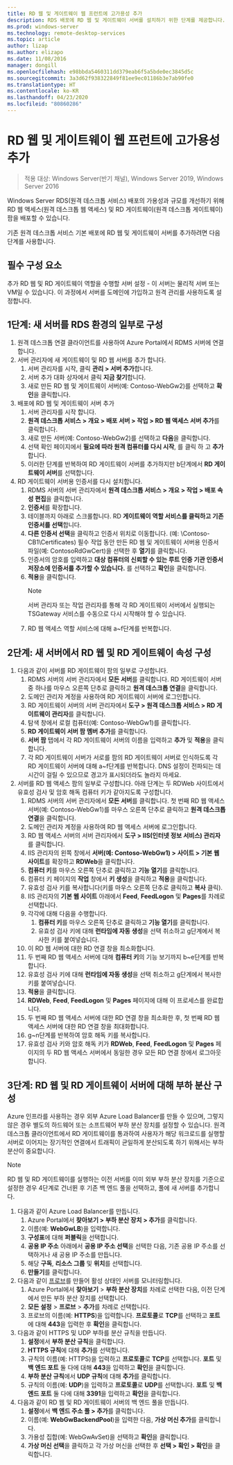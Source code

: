 ```yaml
---
title: RD 웹 및 게이트웨이 웹 프런트에 고가용성 추가
description: RDS 배포에 RD 웹 및 게이트웨이 서버를 설치하기 위한 단계를 제공합니다.
ms.prod: windows-server
ms.technology: remote-desktop-services
ms.topic: article
author: lizap
ms.author: elizapo
ms.date: 11/08/2016
manager: dongill
ms.openlocfilehash: e98bbda5460311dd379eab6f5a5bde0ec3845d5c
ms.sourcegitcommit: 3a3d62f938322849f81ee9ec01186b3e7ab90fe0
ms.translationtype: HT
ms.contentlocale: ko-KR
ms.lasthandoff: 04/23/2020
ms.locfileid: "80860286"
---
```

# <a name="add-high-availability-to-the-rd-web-and-gateway-web-front"></a>RD 웹 및 게이트웨이 웹 프런트에 고가용성 추가

>적용 대상: Windows Server(반기 채널), Windows Server 2019, Windows Server 2016


Windows Server RDS(원격 데스크톱 서비스) 배포의 가용성과 규모를 개선하기 위해 RD 웹 액세스(원격 데스크톱 웹 액세스) 및 RD 게이트웨이(원격 데스크톱 게이트웨이) 팜을 배포할 수 있습니다. 

기존 원격 데스크톱 서비스 기본 배포에 RD 웹 및 게이트웨이 서버를 추가하려면 다음 단계를 사용합니다.  

## <a name="pre-requisites"></a>필수 구성 요소

추가 RD 웹 및 RD 게이트웨이 역할을 수행할 서버 설정 - 이 서버는 물리적 서버 또는 VM일 수 있습니다. 이 과정에서 서버를 도메인에 가입하고 원격 관리를 사용하도록 설정합니다.

## <a name="step-1-configure-the-new-server-to-be-part-of-the-rds-environment"></a>1단계: 새 서버를 RDS 환경의 일부로 구성

1. 원격 데스크톱 연결 클라이언트를 사용하여 Azure Portal에서 RDMS 서버에 연결합니다.
2. 서버 관리자에 새 게이트웨이 및 RD 웹 서버를 추가 합니다.
    1. 서버 관리자를 시작, 클릭 **관리 > 서버 추가**합니다.   
    2. 서버 추가 대화 상자에서 클릭 **지금 찾기**합니다.   
    3. 새로 만든 RD 웹 및 게이트웨이 서버(예: Contoso-WebGw2)를 선택하고 **확인**을 클릭합니다.
3. 배포에 RD 웹 및 게이트웨이 서버 추가  
    1. 서버 관리자를 시작 합니다.  
    2. **원격 데스크톱 서비스 > 개요 > 배포 서버 > 작업 > RD 웹 액세스 서버 추가**를 클릭합니다.   
    3. 새로 만든 서버(예: Contoso-WebGw2)를 선택하고 **다음**을 클릭합니다.  
    4. 선택 확인 페이지에서 **필요에 따라 원격 컴퓨터를 다시 시작**, 를 클릭 하 고 **추가**합니다.  
    5. 이러한 단계를 반복하여 RD 게이트웨이 서버를 추가하지만 b단계에서 **RD 게이트웨이 서버**를 선택합니다.
4. RD 게이트웨이 서버용 인증서를 다시 설치합니다.
   1. RDMS 서버의 서버 관리자에서 **원격 데스크톱 서비스 > 개요 > 작업 > 배포 속성 편집**을 클릭합니다.  
   2. **인증서**를 확장합니다.  
   3. 테이블까지 아래로 스크롤합니다. RD **게이트웨이 역할 서비스를 클릭하고 기존 인증서를 선택**합니다.  
   4. **다른 인증서 선택**을 클릭하고 인증서 위치로 이동합니다. (예: \Contoso-CB1\Certificates) 필수 작업 동안 만든 RD 웹 및 게이트웨이 서버용 인증서 파일(예: ContosoRdGwCert)을 선택한 후 **열기**를 클릭합니다.  
   5. 인증서의 암호를 입력하고 **대상 컴퓨터의 신뢰할 수 있는 루트 인증 기관 인증서 저장소에 인증서를 추가할 수 있습니다.** 를 선택하고 **확인**을 클릭합니다.  
   6. **적용**을 클릭합니다.
      > [!NOTE] 
      > 서버 관리자 또는 작업 관리자를 통해 각 RD 게이트웨이 서버에서 실행되는 TSGateway 서비스를 수동으로 다시 시작해야 할 수 있습니다.
   7. RD 웹 액세스 역할 서비스에 대해 a~f단계를 반복합니다.

## <a name="step-2-configure-rd-web-and-rd-gateway-properties-on-the-new-server"></a>2단계: 새 서버에서 RD 웹 및 RD 게이트웨이 속성 구성
1. 다음과 같이 서버를 RD 게이트웨이 팜의 일부로 구성합니다.
    1.  RDMS 서버의 서버 관리자에서 **모든 서버**를 클릭합니다. RD 게이트웨이 서버 중 하나를 마우스 오른쪽 단추로 클릭하고 **원격 데스크톱 연결**을 클릭합니다.
    2.  도메인 관리자 계정을 사용하여 RD 게이트웨이 서버에 로그인합니다.  
    3.  RD 게이트웨이 서버의 서버 관리자에서 **도구 > 원격 데스크톱 서비스 > RD 게이트웨이 관리자**를 클릭합니다.  
    4.  탐색 창에서 로컬 컴퓨터(예: Contoso-WebGw1)를 클릭합니다.  
    5.  **RD 게이트웨이 서버 팜 멤버 추가**를 클릭합니다.  
    6.  **서버 팜** 탭에서 각 RD 게이트웨이 서버의 이름을 입력하고 **추가** 및 **적용**을 클릭합니다.  
    7.  각 RD 게이트웨이 서버가 서로를 팜의 RD 게이트웨이 서버로 인식하도록 각 RD 게이트웨이 서버에 대해 a~f단계를 반복합니다. DNS 설정이 전파되는 데 시간이 걸릴 수 있으므로 경고가 표시되더라도 놀라지 마세요.
2. 서버를 RD 웹 액세스 팜의 일부로 구성합니다. 아래 단계는 두 RDWeb 사이트에서 유효성 검사 및 암호 해독 컴퓨터 키가 같아지도록 구성합니다.
    1.  RDMS 서버의 서버 관리자에서 **모든 서버**를 클릭합니다. 첫 번째 RD 웹 액세스 서버(예: Contoso-WebGw1)를 마우스 오른쪽 단추로 클릭하고 **원격 데스크톱 연결**을 클릭합니다.  
    2.  도메인 관리자 계정을 사용하여 RD 웹 액세스 서버에 로그인합니다.  
    3.  RD 웹 액세스 서버의 서버 관리자에서 **도구 > IIS(인터넷 정보 서비스) 관리자**를 클릭합니다.  
    4.  IIS 관리자의 왼쪽 창에서 **서버(예: Contoso-WebGw1) > 사이트 > 기본 웹 사이트**를 확장하고 **RDWeb**을 클릭합니다.  
    5.  **컴퓨터 키**를 마우스 오른쪽 단추로 클릭하고 **기능 열기**를 클릭합니다.
    6.  컴퓨터 키 페이지의 **작업** 창에서 **키 생성**을 클릭하고 **적용**을 클릭합니다.
    7.  유효성 검사 키를 복사합니다(키를 마우스 오른쪽 단추로 클릭하고 **복사** 클릭).
    8.  IIS 관리자의 **기본 웹 사이트** 아래에서 **Feed**, **FeedLogon** 및 **Pages**를 차례로 선택합니다.
    9. 각각에 대해 다음을 수행합니다.
        1.  **컴퓨터 키**를 마우스 오른쪽 단추로 클릭하고 **기능 열기**를 클릭합니다.
        2.  유효성 검사 키에 대해 **런타임에 자동 생성**을 선택 취소하고 g단계에서 복사한 키를 붙여넣습니다.
    10.  이 RD 웹 서버에 대한 RD 연결 창을 최소화합니다.  
    11.  두 번째 RD 웹 액세스 서버에 대해 **컴퓨터 키**의 기능 보기까지 b~e단계를 반복합니다.
    12. 유효성 검사 키에 대해 **런타임에 자동 생성**을 선택 취소하고 g단계에서 복사한 키를 붙여넣습니다.
    13. **적용**을 클릭합니다.
    14. **RDWeb**, **Feed**, **FeedLogon** 및 **Pages** 페이지에 대해 이 프로세스를 완료합니다.
    15. 두 번째 RD 웹 액세스 서버에 대한 RD 연결 창을 최소화한 후, 첫 번째 RD 웹 액세스 서버에 대한 RD 연결 창을 최대화합니다.  
    16. g~n단계를 반복하여 암호 해독 키를 복사합니다.
    17. 유효성 검사 키와 암호 해독 키가 **RDWeb**, **Feed**, **FeedLogon** 및 **Pages** 페이지의 두 RD 웹 액세스 서버에서 동일한 경우 모든 RD 연결 창에서 로그아웃합니다.

## <a name="step-3-configure-load-balancing-for-the-rd-web-and-rd-gateway-servers"></a>3단계: RD 웹 및 RD 게이트웨이 서버에 대해 부하 분산 구성

Azure 인프라를 사용하는 경우 외부 Azure Load Balancer를 만들 수 있으며, 그렇지 않은 경우 별도의 하드웨어 또는 소프트웨어 부하 분산 장치를 설정할 수 있습니다. 원격 데스크톱 클라이언트에서 RD 게이트웨이를 통과하여 사용자가 해당 워크로드를 실행할 서버로 이어지는 장기적인 연결에서 트래픽이 균일하게 분산되도록 하기 위해서는 부하 분산이 중요합니다.

> [!NOTE] 
> RD 웹 및 RD 게이트웨이를 실행하는 이전 서버를 이미 외부 부하 분산 장치를 기준으로 설정한 경우 4단계로 건너뛴 후 기존 백 엔드 풀을 선택하고, 풀에 새 서버를 추가합니다.

1.  다음과 같이 Azure Load Balancer를 만듭니다.  
    1.  Azure Portal에서 **찾아보기 > 부하 분산 장치 > 추가**를 클릭합니다.  
    2.  이름(예: **WebGwLB**)을 입력합니다.  
    3.  **구성표**에 대해 **퍼블릭**을 선택합니다.
    4.  **공용 IP 주소** 아래에서 **공용 IP 주소 선택**을 선택한 다음, 기존 공용 IP 주소를 선택하거나 새 공용 IP 주소를 만듭니다.
    5.  해당 **구독**, **리소스 그룹** 및 **위치**를 선택합니다.
    6.  **만들기**를 클릭합니다.  
2. 다음과 같이 [프로브](https://azure.microsoft.com/documentation/articles/load-balancer-custom-probe-overview/)를 만들어 활성 상태인 서버를 모니터링합니다.  
    1.  Azure Portal에서 **찾아보기** > **부하 분산 장치**를 차례로 선택한 다음, 이전 단계에서 만든 부하 분산 장치를 선택합니다.
    2.  **모든 설정** > **프로브** > **추가**를 차례로 선택합니다.  
    3.  프로브의 이름(예: **HTTPS**)을 입력합니다. **프로토콜**로 **TCP**를 선택하고 **포트**에 대해 **443**을 입력한 후 **확인**을 클릭합니다.   
3.  다음과 같이 HTTPS 및 UDP 부하를 분산 규칙을 만듭니다.  
    1.  **설정**에서 **부하 분산 규칙**을 클릭합니다.  
    2.  **HTTPS 규칙**에 대해 **추가**를 선택합니다.  
    3.  규칙의 이름(예: HTTPS)을 입력하고 **프로토콜**로 **TCP**를 선택합니다. **포트** 및 **백 엔드 포트** 둘 다에 대해 **443**을 입력하고 **확인**을 클릭합니다.  
    4.  **부하 분산 규칙**에서 **UDP 규칙**에 대해 **추가**를 클릭합니다.  
    5.  규칙의 이름(예: **UDP**)을 입력하고 **프로토콜**로 **UDP**를 선택합니다. **포트** 및 **백 엔드 포트** 둘 다에 대해 **3391**을 입력하고 **확인**을 클릭합니다.  
4. 다음과 같이 RD 웹 및 RD 게이트웨이 서버의 백 엔드 풀을 만듭니다.
      1. **설정**에서 **백 엔드 주소 풀 > 추가**를 클릭합니다.   
      2. 이름(예: **WebGwBackendPool**)을 입력한 다음, **가상 머신 추가**를 클릭합니다.  
      3. 가용성 집합(예: WebGwAvSet)을 선택하고 **확인**을 클릭합니다.   
      4. **가상 머신 선택**을 클릭하고 각 가상 머신을 선택한 후 **선택 > 확인 > 확인**을 클릭합니다.
